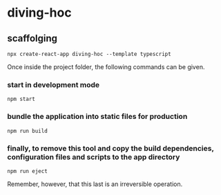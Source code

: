 # diving-hoc

## scaffolging

```shell
npx create-react-app diving-hoc --template typescript
```

Once inside the project folder, the following commands can be given.

### start in development mode

```shell
npm start
```

### bundle the application into static files for production

```shell
npm run build
```

### finally, to remove this tool and copy the build dependencies, configuration files and scripts to the app directory

```shell
npm run eject
```

Remember, however, that this last is an irreversible operation.
